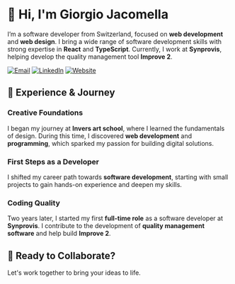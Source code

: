 # 👋 Hi, I'm Giorgio Jacomella

I’m a software developer from Switzerland, focused on **web development** and **web design**. I bring a wide range of software development skills with strong expertise in **React** and **TypeScript**. Currently, I work at **Synprovis**, helping develop the quality management tool **Improve 2**.

[![Email](https://img.shields.io/badge/-Email-D14836?style=flat&logo=gmail&logoColor=white)](mailto:giorgio@jacomella.dev)
[![LinkedIn](https://img.shields.io/badge/-LinkedIn-0A66C2?style=flat&logo=linkedin&logoColor=white)](https://www.linkedin.com/in/giorgio-jacomella-095062231/)
[![Website](https://img.shields.io/badge/-GiorgioJacomella.dev-4CAF50?style=flat&logo=world&logoColor=white)](https://github.com/GiorgioJacomella)



## 📜 Experience & Journey

### Creative Foundations
I began my journey at **Invers art school**, where I learned the fundamentals of design. During this time, I discovered **web development** and **programming**, which sparked my passion for building digital solutions.

### First Steps as a Developer
I shifted my career path towards **software development**, starting with small projects to gain hands-on experience and deepen my skills.

### Coding Quality
Two years later, I started my first **full-time role** as a software developer at **Synprovis**. I contribute to the development of **quality management software** and help build **Improve 2**.



## 🤝 Ready to Collaborate?
Let's work together to bring your ideas to life.  